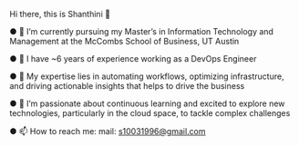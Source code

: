 Hi there, this is Shanthini 👋

  ● 🔭 I’m currently pursuing my Master’s in Information Technology and Management at the McCombs School of Business, UT Austin
  
  ● 💬 I have ~6 years of experience working as a DevOps Engineer
  
  ● 💬 My expertise lies in automating workflows, optimizing infrastructure, and driving actionable insights that helps to drive the business
  
  ● 🌱 I’m passionate about continuous learning and excited to explore new technologies, particularly in the cloud space, to tackle complex challenges
  
  ● 📫 How to reach me: mail: s10031996@gmail.com
